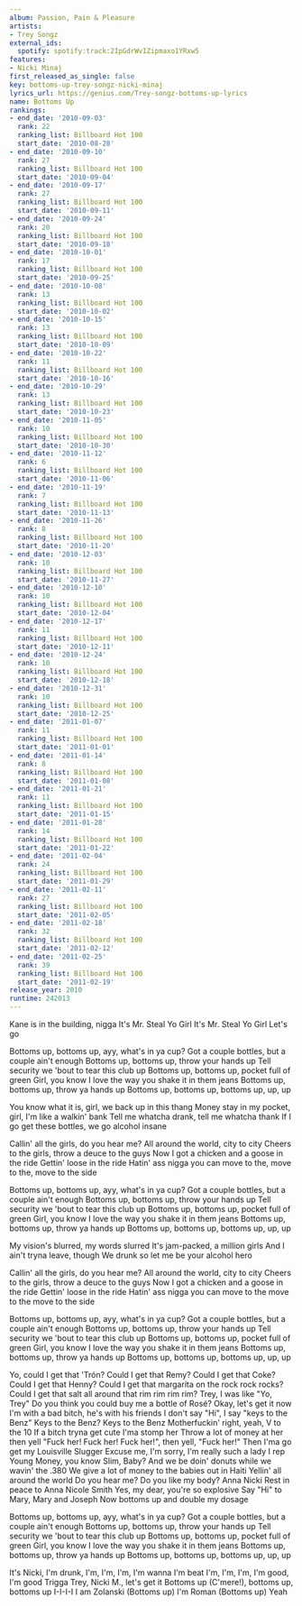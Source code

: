 ```yaml
---
album: Passion, Pain & Pleasure
artists:
- Trey Songz
external_ids:
  spotify: spotify:track:2IpGdrWvIZipmaxo1YRxw5
features:
- Nicki Minaj
first_released_as_single: false
key: bottoms-up-trey-songz-nicki-minaj
lyrics_url: https://genius.com/Trey-songz-bottoms-up-lyrics
name: Bottoms Up
rankings:
- end_date: '2010-09-03'
  rank: 22
  ranking_list: Billboard Hot 100
  start_date: '2010-08-28'
- end_date: '2010-09-10'
  rank: 27
  ranking_list: Billboard Hot 100
  start_date: '2010-09-04'
- end_date: '2010-09-17'
  rank: 27
  ranking_list: Billboard Hot 100
  start_date: '2010-09-11'
- end_date: '2010-09-24'
  rank: 20
  ranking_list: Billboard Hot 100
  start_date: '2010-09-18'
- end_date: '2010-10-01'
  rank: 17
  ranking_list: Billboard Hot 100
  start_date: '2010-09-25'
- end_date: '2010-10-08'
  rank: 13
  ranking_list: Billboard Hot 100
  start_date: '2010-10-02'
- end_date: '2010-10-15'
  rank: 13
  ranking_list: Billboard Hot 100
  start_date: '2010-10-09'
- end_date: '2010-10-22'
  rank: 11
  ranking_list: Billboard Hot 100
  start_date: '2010-10-16'
- end_date: '2010-10-29'
  rank: 13
  ranking_list: Billboard Hot 100
  start_date: '2010-10-23'
- end_date: '2010-11-05'
  rank: 10
  ranking_list: Billboard Hot 100
  start_date: '2010-10-30'
- end_date: '2010-11-12'
  rank: 6
  ranking_list: Billboard Hot 100
  start_date: '2010-11-06'
- end_date: '2010-11-19'
  rank: 7
  ranking_list: Billboard Hot 100
  start_date: '2010-11-13'
- end_date: '2010-11-26'
  rank: 8
  ranking_list: Billboard Hot 100
  start_date: '2010-11-20'
- end_date: '2010-12-03'
  rank: 10
  ranking_list: Billboard Hot 100
  start_date: '2010-11-27'
- end_date: '2010-12-10'
  rank: 10
  ranking_list: Billboard Hot 100
  start_date: '2010-12-04'
- end_date: '2010-12-17'
  rank: 11
  ranking_list: Billboard Hot 100
  start_date: '2010-12-11'
- end_date: '2010-12-24'
  rank: 10
  ranking_list: Billboard Hot 100
  start_date: '2010-12-18'
- end_date: '2010-12-31'
  rank: 10
  ranking_list: Billboard Hot 100
  start_date: '2010-12-25'
- end_date: '2011-01-07'
  rank: 11
  ranking_list: Billboard Hot 100
  start_date: '2011-01-01'
- end_date: '2011-01-14'
  rank: 8
  ranking_list: Billboard Hot 100
  start_date: '2011-01-08'
- end_date: '2011-01-21'
  rank: 11
  ranking_list: Billboard Hot 100
  start_date: '2011-01-15'
- end_date: '2011-01-28'
  rank: 14
  ranking_list: Billboard Hot 100
  start_date: '2011-01-22'
- end_date: '2011-02-04'
  rank: 24
  ranking_list: Billboard Hot 100
  start_date: '2011-01-29'
- end_date: '2011-02-11'
  rank: 27
  ranking_list: Billboard Hot 100
  start_date: '2011-02-05'
- end_date: '2011-02-18'
  rank: 32
  ranking_list: Billboard Hot 100
  start_date: '2011-02-12'
- end_date: '2011-02-25'
  rank: 39
  ranking_list: Billboard Hot 100
  start_date: '2011-02-19'
release_year: 2010
runtime: 242013
---
```

Kane is in the building, nigga
It's Mr. Steal Yo Girl
It's Mr. Steal Yo Girl
Let's go


Bottoms up, bottoms up, ayy, what's in ya cup?
Got a couple bottles, but a couple ain't enough
Bottoms up, bottoms up, throw your hands up
Tell security we 'bout to tear this club up
Bottoms up, bottoms up, pocket full of green
Girl, you know I love the way you shake it in them jeans
Bottoms up, bottoms up, throw ya hands up
Bottoms up, bottoms up, bottoms up, up, up


You know what it is, girl, we back up in this thang
Money stay in my pocket, girl, I'm like a walkin' bank
Tell me whatcha drank, tell me whatcha thank
If I go get these bottles, we go alcohol insane


Callin' all the girls, do you hear me?
All around the world, city to city
Cheers to the girls, throw a deuce to the guys
Now I got a chicken and a goose in the ride
Gettin' loose in the ride
Hatin' ass nigga you can move to the, move to the, move to the side


Bottoms up, bottoms up, ayy, what's in ya cup?
Got a couple bottles, but a couple ain't enough
Bottoms up, bottoms up, throw your hands up
Tell security we 'bout to tear this club up
Bottoms up, bottoms up, pocket full of green
Girl, you know I love the way you shake it in them jeans
Bottoms up, bottoms up, throw ya hands up
Bottoms up, bottoms up, bottoms up, up, up


My vision's blurred, my words slurred
It's jam-packed, a million girls
And I ain't tryna leave, though
We drunk so let me be your alcohol hero


Callin' all the girls, do you hear me?
All around the world, city to city
Cheers to the girls, throw a deuce to the guys
Now I got a chicken and a goose in the ride
Gettin' loose in the ride
Hatin' ass nigga you can move to the move to the move to the side


Bottoms up, bottoms up, ayy, what's in ya cup?
Got a couple bottles, but a couple ain't enough
Bottoms up, bottoms up, throw your hands up
Tell security we 'bout to tear this club up
Bottoms up, bottoms up, pocket full of green
Girl, you know I love the way you shake it in them jeans
Bottoms up, bottoms up, throw ya hands up
Bottoms up, bottoms up, bottoms up, up, up


Yo, could I get that 'Trón? Could I get that Remy?
Could I get that Coke? Could I get that Henny?
Could I get that margarita on the rock rock rocks?
Could I get that salt all around that rim rim rim rim?
Trey, I was like "Yo, Trey"
Do you think you could buy me a bottle of Rosé?
Okay, let's get it now
I'm with a bad bitch, he's with his friends
I don't say "Hi", I say "keys to the Benz"
Keys to the Benz? Keys to the Benz
Motherfuckin' right, yeah, V to the 10
If a bitch tryna get cute I'ma stomp her
Throw a lot of money at her then yell "Fuck her!
Fuck her! Fuck her!", then yell, "Fuck her!"
Then I'ma go get my Louisville Slugger
Excuse me, I'm sorry, I'm really such a lady
I rep Young Money, you know Slim, Baby?
And we be doin' donuts while we wavin' the .380
We give a lot of money to the babies out in Haiti
Yellin' all around the world
Do you hear me? Do you like my body?
Anna Nicki
Rest in peace to Anna Nicole Smith
Yes, my dear, you're so explosive
Say "Hi" to Mary, Mary and Joseph
Now bottoms up and double my dosage


Bottoms up, bottoms up, ayy, what's in ya cup?
Got a couple bottles, but a couple ain't enough
Bottoms up, bottoms up, throw your hands up
Tell security we 'bout to tear this club up
Bottoms up, bottoms up, pocket full of green
Girl, you know I love the way you shake it in them jeans
Bottoms up, bottoms up, throw ya hands up
Bottoms up, bottoms up, bottoms up, up, up


It's Nicki, I'm drunk, I'm, I'm, I'm, I'm wanna
I'm beat
I'm, I'm, I'm, I'm good, I'm good
Trigga Trey, Nicki M., let's get it
Bottoms up (C'mere!), bottoms up, bottoms up
I-I-I-I I am Zolanski (Bottoms up)
I'm Roman (Bottoms up)
Yeah
